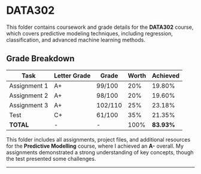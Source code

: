 # DATA302

This folder contains coursework and grade details for the **DATA302** course, which covers predictive modeling techniques, including regression, classification, and advanced machine learning methods.

## Grade Breakdown

| Task            | Letter Grade | Grade      | Worth  | Achieved |
|-----------------|--------------|------------|--------|----------|
| Assignment 1    | A+           | 99/100     | 20%    | 19.80%   |
| Assignment 2    | A+           | 98/100     | 20%    | 19.60%   |
| Assignment 3    | A+           | 102/110    | 25%    | 23.18%   |
| Test            | C+           | 61/100     | 35%    | 21.35%   |
| **TOTAL**       | -            | -          | 100%   | **83.93%** |

This folder includes all assignments, project files, and additional resources for the **Predictive Modelling** course, where I achieved an **A-** overall. My assignments demonstrated a strong understanding of key concepts, though the test presented some challenges. 

---
